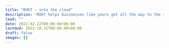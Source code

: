 ```yaml
---
title: "ROKT — into the cloud"
description: "ROKT helps businesses like yours get all the way to the top. More specifically: Into the cloud. With advice at eye-level and technological solutions that unlock untapped potential"
lead: ""
date: 2022-02-22T00:00:00+00:00
lastmod: 2022-10-31T00:00:00+00:00
draft: false
images: []
---
```

